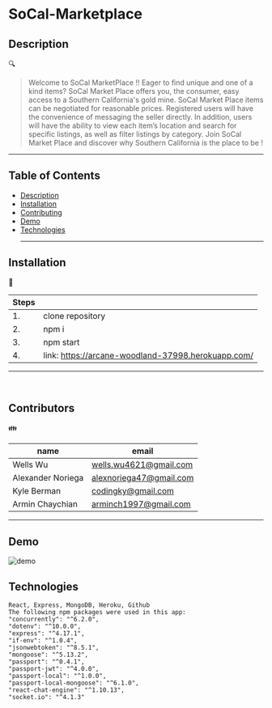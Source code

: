 # SoCal-Marketplace
  
## Description
🔍 
> Welcome to SoCal MarketPlace !!  Eager to find unique and one of a kind items? SoCal Market Place offers you, the consumer, easy access to a Southern California's gold mine. SoCal Market Place items can be negotiated for reasonable prices. Registered users will have the convenience of messaging the seller directly. In addition,  users will have the ability to view each item’s location and search for specific listings, as well as filter listings by category. Join SoCal Market Place and discover why Southern California is the place to be !
  - - -
## Table of Contents
- [Description](#description)
- [Installation](#installation)
- [Contributing](#contributing)
- [Demo](#Demo)
- [Technologies](#Technologies)
  - - -
## Installation
💾 
> 
| Steps      |  |
| ----------- | ----------- |
|1.      | clone repository       |
|2.   | npm i        |
|3. | npm start|
|4. | link: https://arcane-woodland-37998.herokuapp.com/ |
  - - -
<br />

## Contributors
👪 
>
| name     | email |
| ----------- | ----------- |
|Wells Wu     |   wells.wu4621@gmail.com  |
|Alexander Noriega   | alexnoriega47@gmail.com       |
|Kyle Berman |  codingky@gmail.com|
|Armin Chaychian |  arminch1997@gmail.com|

  - - -

  ## Demo

>
 ![demo](asset/demo.gif)
 
 ## Technologies 
 
    React, Express, MongoDB, Heroku, Github
    The following npm packages were used in this app:
    "concurrently": "^6.2.0",
    "dotenv": "^10.0.0",
    "express": "^4.17.1",
    "if-env": "^1.0.4",
    "jsonwebtoken": "^8.5.1",
    "mongoose": "^5.13.2",
    "passport": "^0.4.1",
    "passport-jwt": "^4.0.0",
    "passport-local": "^1.0.0",
    "passport-local-mongoose": "^6.1.0",
    "react-chat-engine": "^1.10.13",
    "socket.io": "^4.1.3"
